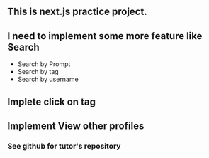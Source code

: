 ## This is next.js practice project.

## I need to implement some more feature like Search
- Search by Prompt
- Search by tag
- Search by username

## Implete click on tag

## Implement View other profiles

### See github for tutor's repository